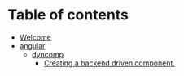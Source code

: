 # Table of contents

* [Welcome](README.md)
* [angular](angular/README.md)
  * [dyncomp](angular/dyncomp/README.md)
    * [Creating a backend driven component.](angular/dyncomp/dynamic-component.md)

